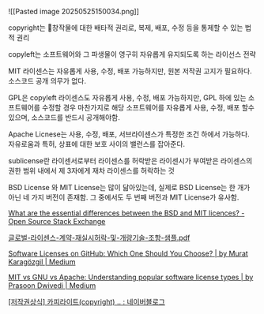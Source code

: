 ![[Pasted image 20250525150034.png]]

copyright는 창작물에 대한 배타적 권리로, 복제, 배포, 수정 등을 통제할 수 있는 법적 권리

copyleft는 소프트웨어와 그 파생물이 영구히 자유롭게 유지되도록 하는 라이선스 전략

MIT 라이센스는 자유롭게 사용, 수정, 배포 가능하지만, 원본 저작권 고지가 필요하다. 소스코드 공개 의무가 없다.

GPL은 copyleft 라이센스도 자유롭게 사용, 수정, 배포 가능하지만, GPL 하에 있는 소프트웨어를 수정할 경우 마찬가지로 해당 소프트웨어를 자유롭게 사용, 수정, 배포 할수 있으며, 소스코드를 반드시 공개해야함.

Apache Licnese는 사용, 수정, 배포, 서브라이센스가 특정한 조건 하에서 가능하다. 자유로움과 특허, 상표에 대한 보호 사이의 밸런스를 잡아준다.

sublicense란 라이센서로부터 라이센스를 허락받은 라이센시가 부여받은 라이센스의 권한 범위 내에서 제 3자에게 재차 라이센스를 허락하는 것

BSD License 와 MIT License는 많이 닮아있는데, 실제로 BSD License는 한 개가 아닌 네 가지 버전이 존재함. 그 중에서도 두 번째 버전과 MIT License가 유사함.

[What are the essential differences between the BSD and MIT licences? - Open Source Stack Exchange](https://opensource.stackexchange.com/questions/217/what-are-the-essential-differences-between-the-bsd-and-mit-licences)

[글로벌-라이센스-계약-재실시허락-및-개량기술-조항-샘플.pdf](https://www.iptargets.com/wp-content/uploads/2018/12/%EA%B8%80%EB%A1%9C%EB%B2%8C-%EB%9D%BC%EC%9D%B4%EC%84%BC%EC%8A%A4-%EA%B3%84%EC%95%BD-%EC%9E%AC%EC%8B%A4%EC%8B%9C%ED%97%88%EB%9D%BD-%EB%B0%8F-%EA%B0%9C%EB%9F%89%EA%B8%B0%EC%88%A0-%EC%A1%B0%ED%95%AD-%EC%83%98%ED%94%8C.pdf)

[Software Licenses on GitHub: Which One Should You Choose? | by Murat Karagözgil | Medium](https://muratkaragozgil.medium.com/software-licenses-on-github-which-one-should-you-choose-3d4cfbb6c2f9)

[MIT vs GNU vs Apache: Understanding popular software license types | by Prasoon Dwivedi | Medium](https://mitprasoon.medium.com/mit-vs-gnu-vs-apache-understanding-popular-software-license-types-275754b9d2b8)

[[저작권상식] 카피라이트(copyright) .. : 네이버블로그](https://blog.naver.com/hnk2530/90180548360)